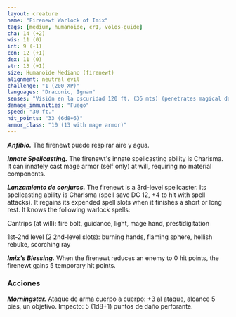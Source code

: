 ```yaml
---
layout: creature
name: "Firenewt Warlock of Imix"
tags: [medium, humanoide, cr1, volos-guide]
cha: 14 (+2)
wis: 11 (0)
int: 9 (-1)
con: 12 (+1)
dex: 11 (0)
str: 13 (+1)
size: Humanoide Mediano (firenewt)
alignment: neutral evil
challenge: "1 (200 XP)"
languages: "Draconic, Ignan"
senses: "Visión en la oscuridad 120 ft. (36 mts) (penetrates magical darkness)"
damage_immunities: "Fuego"
speed: "30 ft."
hit_points: "33 (6d8+6)"
armor_class: "10 (13 with mage armor)"
---
```


***Anfibio.*** The firenewt puede respirar aire y agua.

***Innate Spellcasting.*** The firenewt's innate spellcasting ability is Charisma. It can innately cast mage armor (self only) at will, requiring no material components.

***Lanzamiento de conjuros.*** The firenewt is a 3rd-level spellcaster. Its spellcasting ability is Charisma (spell save DC 12, +4 to hit with spell attacks). It regains its expended spell slots when it finishes a short or long rest. It knows the following warlock spells:

Cantrips (at will): fire bolt, guidance, light, mage hand, prestidigitation

1st-2nd level (2 2nd-level slots): burning hands, flaming sphere, hellish rebuke, scorching ray

***Imix's Blessing.*** When the firenewt reduces an enemy to 0 hit points, the firenewt gains 5 temporary hit points.

### Acciones

***Morningstar.*** Ataque de arma cuerpo a cuerpo: +3 al ataque, alcance 5 pies, un objetivo. Impacto: 5 (1d8+1) puntos de daño perforante.